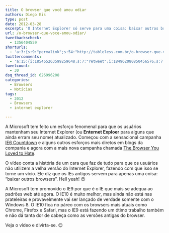 ```yaml
---
title: O browser que você amou odiar
authors: Diego Eis
type: post
date: 2012-03-28
excerpt: 'O Internet Explorer só serve para uma coisa: baixar outros browsers. Veja a mais nova campanha da Microsoft.'
url: /o-browser-que-voce-amou-odiar/
tweetbackscheck:
  - 1356404559
shorturls:
  - 'a:3:{s:9:"permalink";s:54:"http://tableless.com.br/o-browser-que-voce-amou-odiar/";s:7:"tinyurl";s:26:"http://tinyurl.com/73eoo9p";s:4:"isgd";s:19:"http://is.gd/qd0HJM";}'
twittercomments:
  - 'a:15:{i:185465263599259648;s:7:"retweet";i:184962080850456576;s:7:"retweet";i:190109851798618113;s:7:"retweet";i:190078622432899073;s:7:"retweet";i:190055412148604930;s:7:"retweet";i:190054694234750977;s:7:"retweet";i:195136072177553408;s:7:"retweet";i:195129367939133440;s:7:"retweet";i:195128153813950465;s:7:"retweet";i:195128147660914688;s:7:"retweet";i:208238172604338177;s:7:"retweet";i:208223411309264896;s:7:"retweet";i:208178528657739776;s:7:"retweet";i:208176808359768065;s:7:"retweet";i:208173693426339840;s:7:"retweet";}'
tweetcount:
  - 30
dsq_thread_id: 626996208
categories:
  - Browsers
  - Notícias
tags:
  - 2012
  - Browsers
  - internet explorer

---
```

A Microsoft tem feito um esforço fenomenal para que os usuários mantenham seu Internet Explorer (ou **Enternet Exploer** para alguns que ainda erram seu nome) atualizado. Começou com a sensacional campanha [IE6 Countdown][1] e alguns outros esforços mais diretos em blogs da compania e agora com a mais nova campanha chamada [The Browser You Loved to Hate][2].

O vídeo conta a história de um cara que faz de tudo para que os usuários não utilizem a velha versão do Internet Explorer, fazendo com que isso se torne um vício. Ele diz que os IEs antigos servem para apenas uma coisa: &#8220;baixar outros browsers&#8221;. Hell yeah! 😉 

A Microsoft tem promovido o IE9 por que é o IE que mais se adequa ao padrões web até agora. O IE10 é muito melhor, mas ainda não está nas prateleiras e provavelmente vai ser lançado de verdade somente com o Windows 8. O IE10 fica no páreo com os browsers mais atuais como Chrome, Firefox e Safari, mas o IE9 está fazendo um ótimo trabalho também e não dá tanta dor de cabeça como as versões antigas do browser.

Veja o vídeo e divirta-se. 😉

 [1]: http://www.ie6countdown.com/
 [2]: http://browseryoulovedtohate.com/?utm_source=TablelessComBr&utm_medium=Post&utm_campaign=TablelessComBr&utm_nooverride=1